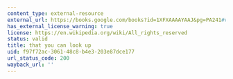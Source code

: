 ```yaml
---
content_type: external-resource
external_url: https://books.google.com/books?id=1XFXAAAAYAAJ&pg=PA241#v=onepage&q&f=false
has_external_license_warning: true
license: https://en.wikipedia.org/wiki/All_rights_reserved
status: valid
title: that you can look up
uid: f97f72ac-3061-48c8-b4e3-203e87dce177
url_status_code: 200
wayback_url: ''
---
```

